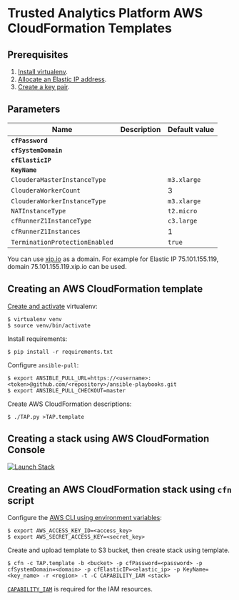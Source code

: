 # Trusted Analytics Platform AWS CloudFormation Templates

## Prerequisites

1. [Install virtualenv](https://virtualenv.readthedocs.org/en/latest/installation.html).
2. [Allocate an Elastic IP address](http://docs.aws.amazon.com/AWSEC2/latest/UserGuide/elastic-ip-addresses-eip.html#using-instance-addressing-eips-allocating).
3. [Create a key pair](http://docs.aws.amazon.com/AWSEC2/latest/UserGuide/ec2-key-pairs.html#having-ec2-create-your-key-pair).

## Parameters

| Name                           | Description | Default value |
| ------------------------------ | ----------- | ------------- |
| **`cfPassword`**               |             |               |
| **`cfSystemDomain`**           |             |               |
| **`cfElasticIP`**              |             |               |
| **`KeyName`**                  |             |               |
| `ClouderaMasterInstanceType`   |             | `m3.xlarge`   |
| `ClouderaWorkerCount`          |             | 3             |
| `ClouderaWorkerInstanceType`   |             | `m3.xlarge`   |
| `NATInstanceType`              |             | `t2.micro`    |
| `cfRunnerZ1InstanceType`       |             | `c3.large`    |
| `cfRunnerZ1Instances`          |             | 1             |
| `TerminationProtectionEnabled` |             | `true`        |

You can use [xip.io](http://xip.io/) as a domain. For example for Elastic IP 75.101.155.119, domain 75.101.155.119.xip.io can be used.

## Creating an AWS CloudFormation template

[Create and activate](http://docs.python-guide.org/en/latest/dev/virtualenvs/#basic-usage) virtualenv:

```
$ virtualenv venv
$ source venv/bin/activate
```

Install requirements:

```
$ pip install -r requirements.txt
```

Configure `ansible-pull`:

```
$ export ANSIBLE_PULL_URL=https://<username>:<token>@github.com/<repository>/ansible-playbooks.git
$ export ANSIBLE_PULL_CHECKOUT=master
```

Create AWS CloudFormation descriptions:

```
$ ./TAP.py >TAP.template
```
## Creating a stack using AWS CloudFormation Console

[![Launch Stack](https://s3.amazonaws.com/cloudformation-examples/cloudformation-launch-stack.png)](https://console.aws.amazon.com/cloudformation/home?region=us-west-2#/stacks/new?stackName=tap&templateURL=https://s3.amazonaws.com/trustedanalytics/cf-templates/v0.6.x/TAP.template)

## Creating an AWS CloudFormation stack using `cfn` script

Configure the [AWS CLI using environment variables](http://docs.aws.amazon.com/cli/latest/userguide/cli-chap-getting-started.html#cli-environment):

```
$ export AWS_ACCESS_KEY_ID=<access_key>
$ export AWS_SECRET_ACCESS_KEY=<secret_key>
```

Create and upload template to S3 bucket, then create stack using template.

```
$ cfn -c TAP.template -b <bucket> -p cfPassword=<password> -p cfSystemDomain=<domain> -p cfElasticIP=<elastic_ip> -p KeyName=<key_name> -r <region> -t -C CAPABILITY_IAM <stack>
```

[`CAPABILITY_IAM`](http://docs.aws.amazon.com/AWSCloudFormation/latest/UserGuide/using-iam-template.html#capabilities) is required for the IAM resources.
